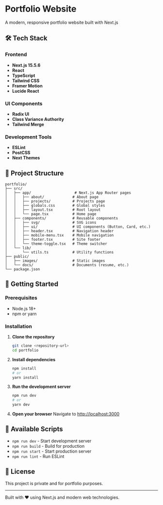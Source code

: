 # Portfolio Website

A modern, responsive portfolio website built with Next.js

## 🛠️ Tech Stack

### Frontend
- **Next.js 15.5.6**
- **React**
- **TypeScript**
- **Tailwind CSS**
- **Framer Motion**
- **Lucide React**

### UI Components
- **Radix UI**
- **Class Variance Authority** 
- **Tailwind Merge**

### Development Tools
- **ESLint**
- **PostCSS**
- **Next Themes**

## 📁 Project Structure

```
portfolio/
├── src/
│   ├── app/                    # Next.js App Router pages
│   │   ├── about/             # About page
│   │   ├── projects/          # Projects page
│   │   ├── globals.css        # Global styles
│   │   ├── layout.tsx         # Root layout
│   │   └── page.tsx           # Home page
│   ├── components/            # Reusable components
│   │   ├── svg/               # SVG icons
│   │   ├── ui/                # UI components (Button, Card, etc.)
│   │   ├── header.tsx         # Navigation header
│   │   ├── mobile-menu.tsx    # Mobile navigation
│   │   ├── footer.tsx         # Site footer
│   │   └── theme-toggle.tsx   # Theme switcher
│   └── lib/
│       └── utils.ts           # Utility functions
├── public/
│   ├── images/                # Static images
│   └── docs/                  # Documents (resume, etc.)
└── package.json
```

## 🚀 Getting Started

### Prerequisites

- Node.js 18+ 
- npm or yarn

### Installation

1. **Clone the repository**
   ```bash
   git clone <repository-url>
   cd portfolio
   ```

2. **Install dependencies**
   ```bash
   npm install
   # or
   yarn install
   ```

3. **Run the development server**
   ```bash
   npm run dev
   # or
   yarn dev
   ```

4. **Open your browser**
   Navigate to [http://localhost:3000](http://localhost:3000)

## 📝 Available Scripts

- `npm run dev` - Start development server
- `npm run build` - Build for production
- `npm run start` - Start production server
- `npm run lint` - Run ESLint

## 📄 License

This project is private and for portfolio purposes.

---

Built with ❤️ using Next.js and modern web technologies.
